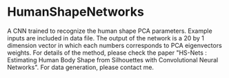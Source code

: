 # HumanShapeNetworks

A CNN trained to recognize the human shape PCA parameters.
Example inputs are included in data file. 
The output of the network is a 20 by 1 dimension vector in which each numbers corresponds to PCA eigenvectors weights. 
For details of the method, please check the paper "HS-Nets : Estimating Human Body Shape from Silhouettes with Convolutional Neural Networks".
For data generation, please contact me.
